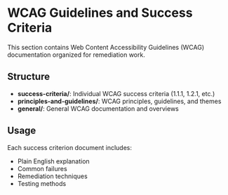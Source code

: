 # WCAG Guidelines and Success Criteria

This section contains Web Content Accessibility Guidelines (WCAG) documentation organized for remediation work.

## Structure

- **success-criteria/**: Individual WCAG success criteria (1.1.1, 1.2.1, etc.)
- **principles-and-guidelines/**: WCAG principles, guidelines, and themes
- **general/**: General WCAG documentation and overviews

## Usage

Each success criterion document includes:
- Plain English explanation
- Common failures
- Remediation techniques
- Testing methods
